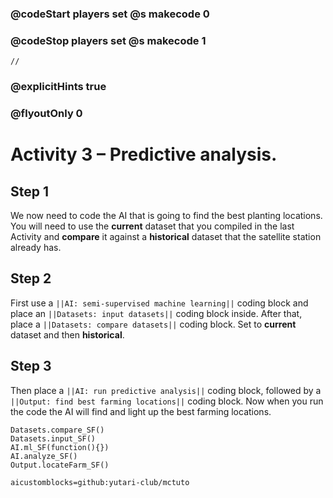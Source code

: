### @codeStart players set @s makecode 0
### @codeStop players set @s makecode 1

```template
//
```

### @explicitHints true
### @flyoutOnly 0

# Activity 3 – Predictive analysis.

## Step 1
We now need to code the AI that is going to find the best planting locations. 
You will need to use the **current** dataset that you compiled in the last Activity 
and **compare** it against a **historical** dataset that the satellite station already has.

## Step 2
First use a `||AI: semi-supervised machine learning||` coding block and place an `||Datasets: input datasets||` coding block inside.
After that, place a `||Datasets: compare datasets||` coding block. Set to **current** dataset and then **historical**.

## Step 3
Then place a `||AI: run predictive analysis||` coding block, followed by a `||Output: find best farming locations||` coding block. 
Now when you run the code the AI will find and light up the best farming locations.

```ghost
Datasets.compare_SF()
Datasets.input_SF()
AI.ml_SF(function(){})
AI.analyze_SF()
Output.locateFarm_SF()
```

```package
aicustomblocks=github:yutari-club/mctuto
```